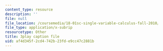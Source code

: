```yaml
---
content_type: resource
description: ''
file: null
file_location: /coursemedia/18-01sc-single-variable-calculus-fall-2010/af4d345f2cd4742b23fde9cc47c2881b_wOHrNt9ScYs.srt
file_type: application/x-subrip
resourcetype: Other
title: 3play caption file
uid: af4d345f-2cd4-742b-23fd-e9cc47c2881b
---
```

